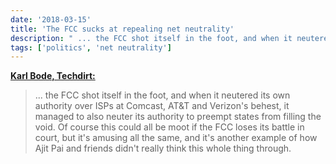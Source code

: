 ```yaml
---
date: '2018-03-15'
title: 'The FCC sucks at repealing net neutrality'
description: " ... the FCC shot itself in the foot, and when it neutered its own authority over ISPs at Comcast, AT&T and Verizon's behest, it managed to also neuter its authority to preempt states from filling the void. Of course this could all be moot if the FCC loses its battle in court, but it's amusing all the same, and it's another example of how Ajit Pai and friends didn't really think this whole thing through."
tags: ['politics', 'net neutrality']
---
```


**[Karl Bode, Techdirt:](https://www.techdirt.com/2018/03/15/california-introduces-new-tougher-net-neutrality-rules-uses-ajit-pais-abdication-authority-against-fcc/)**

> ... the FCC shot itself in the foot, and when it neutered its own authority over ISPs at Comcast, AT&T and Verizon's behest, it managed to also neuter its authority to preempt states from filling the void. Of course this could all be moot if the FCC loses its battle in court, but it's amusing all the same, and it's another example of how Ajit Pai and friends didn't really think this whole thing through.<!-- excerpt -->
